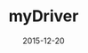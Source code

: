 ---
layout: site
title: "myDriver"
date: 2015-12-20
categories: [community]
version: 1.5.8
major: 1
minor: 5
patch: 8
slug: mydriver
link: https://www.mydriver.com
permalink: /sites/:slug
---